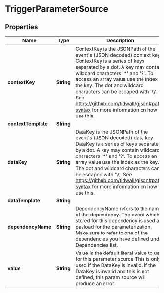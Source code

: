 

# TriggerParameterSource

## Properties

Name | Type | Description | Notes
------------ | ------------- | ------------- | -------------
**contextKey** | **String** | ContextKey is the JSONPath of the event&#39;s (JSON decoded) context key ContextKey is a series of keys separated by a dot. A key may contain wildcard characters &#39;*&#39; and &#39;?&#39;. To access an array value use the index as the key. The dot and wildcard characters can be escaped with &#39;\\\\&#39;. See https://github.com/tidwall/gjson#path-syntax for more information on how to use this. |  [optional]
**contextTemplate** | **String** |  |  [optional]
**dataKey** | **String** | DataKey is the JSONPath of the event&#39;s (JSON decoded) data key DataKey is a series of keys separated by a dot. A key may contain wildcard characters &#39;*&#39; and &#39;?&#39;. To access an array value use the index as the key. The dot and wildcard characters can be escaped with &#39;\\\\&#39;. See https://github.com/tidwall/gjson#path-syntax for more information on how to use this. |  [optional]
**dataTemplate** | **String** |  |  [optional]
**dependencyName** | **String** | DependencyName refers to the name of the dependency. The event which is stored for this dependency is used as payload for the parameterization. Make sure to refer to one of the dependencies you have defined under Dependencies list. |  [optional]
**value** | **String** | Value is the default literal value to use for this parameter source This is only used if the DataKey is invalid. If the DataKey is invalid and this is not defined, this param source will produce an error. |  [optional]



